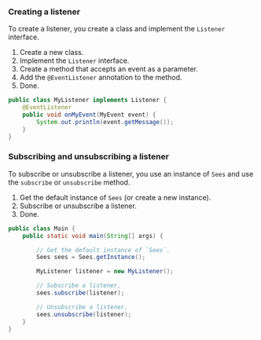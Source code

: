 ### Creating a listener

To create a listener, you create a class and implement the `Listener` interface.

1. Create a new class.
2. Implement the `Listener` interface.
3. Create a method that accepts an event as a parameter.
4. Add the `@EventListener` annotation to the method.
5. Done.

```java
public class MyListener implements Listener {
    @EventListener
    public void onMyEvent(MyEvent event) {
        System.out.println(event.getMessage());
    }
}
```

### Subscribing and unsubscribing a listener

To subscribe or unsubscribe a listener, you use an instance of `Sees` and use the `subscribe` or `unsubscribe`
method.

1. Get the default instance of `Sees` (or create a new instance).
2. Subscribe or unsubscribe a listener.
3. Done.

```java
public class Main {
    public static void main(String[] args) {

        // Get the default instance of `Sees`.
        Sees sees = Sees.getInstance();

        MyListener listener = new MyListener();

        // Subscribe a listener.
        sees.subscribe(listener);

        // Unsubscribe a listener.
        sees.unsubscribe(listener);
    }
}
```
